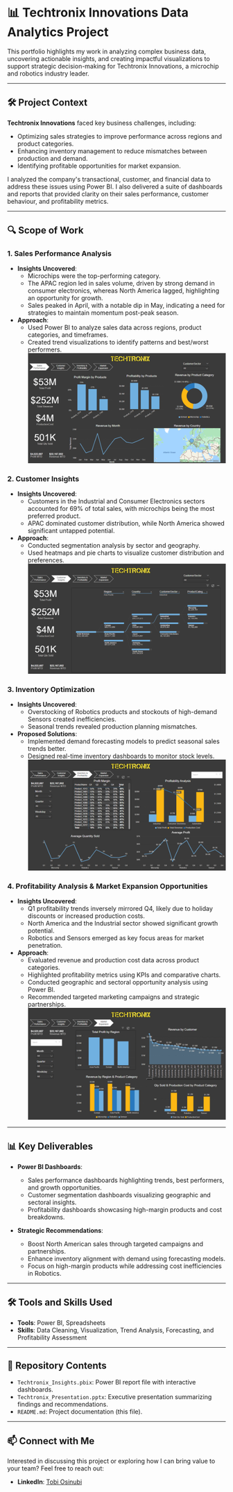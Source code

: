 # 📊 Techtronix Innovations Data Analytics Project  

This portfolio highlights my work in analyzing complex business data, uncovering actionable insights, and creating impactful visualizations to support strategic decision-making for Techtronix Innovations, a microchip and robotics industry leader.  

---

## 🛠️ Project Context  

**Techtronix Innovations** faced key business challenges, including:  
- Optimizing sales strategies to improve performance across regions and product categories.  
- Enhancing inventory management to reduce mismatches between production and demand.  
- Identifying profitable opportunities for market expansion.  

I analyzed the company's transactional, customer, and financial data to address these issues using Power BI. I also delivered a suite of dashboards and reports that provided clarity on their sales performance, customer behaviour, and profitability metrics.  

---

## 🔍 Scope of Work  

### **1. Sales Performance Analysis**  
- **Insights Uncovered**:  
  - Microchips were the top-performing category.  
  - The APAC region led in sales volume, driven by strong demand in consumer electronics, whereas North America lagged, highlighting an opportunity for growth.  
  - Sales peaked in April, with a notable dip in May, indicating a need for strategies to maintain momentum post-peak season.  
- **Approach**:  
  - Used Power BI to analyze sales data across regions, product categories, and timeframes.  
  - Created trend visualizations to identify patterns and best/worst performers.
![Sales Performance Dashboard](https://github.com/itsShinobi/Techtronix-Innovations/blob/main/Screenshot%202025-01-05%20063704.png)  


### **2. Customer Insights**  
- **Insights Uncovered**:  
  - Customers in the Industrial and Consumer Electronics sectors accounted for 69% of total sales, with microchips being the most preferred product.  
  - APAC dominated customer distribution, while North America showed significant untapped potential.  
- **Approach**:  
  - Conducted segmentation analysis by sector and geography.  
  - Used heatmaps and pie charts to visualize customer distribution and preferences.  
![Customer Segmentation Dashboard](https://github.com/itsShinobi/Techtronix-Innovations/blob/main/Screenshot%202025-01-05%20063854.png)

### **3. Inventory Optimization**  
- **Insights Uncovered**:  
  - Overstocking of Robotics products and stockouts of high-demand Sensors created inefficiencies.  
  - Seasonal trends revealed production planning mismatches.  
- **Proposed Solutions**:  
  - Implemented demand forecasting models to predict seasonal sales trends better.  
  - Designed real-time inventory dashboards to monitor stock levels.  
![Inventory Management Dashboard](https://github.com/itsShinobi/Techtronix-Innovations/blob/main/Screenshot%202025-01-05%20063931.png)

### **4. Profitability Analysis & Market Expansion Opportunities**  
- **Insights Uncovered**:  
  - Q1 profitability trends inversely mirrored Q4, likely due to holiday discounts or increased production costs.
  - North America and the Industrial sector showed significant growth potential.  
  - Robotics and Sensors emerged as key focus areas for market penetration.  
- **Approach**:  
  - Evaluated revenue and production cost data across product categories.  
  - Highlighted profitability metrics using KPIs and comparative charts.
  - Conducted geographic and sectoral opportunity analysis using Power BI.  
  - Recommended targeted marketing campaigns and strategic partnerships.   
![Profitability Metrics Dashboard](https://github.com/itsShinobi/Techtronix-Innovations/blob/main/Screenshot%202025-01-05%20064001.png) 


---

## 📊 Key Deliverables  

- **Power BI Dashboards**:  
  - Sales performance dashboards highlighting trends, best performers, and growth opportunities.  
  - Customer segmentation dashboards visualizing geographic and sectoral insights.  
  - Profitability dashboards showcasing high-margin products and cost breakdowns.  

- **Strategic Recommendations**:  
  - Boost North American sales through targeted campaigns and partnerships.  
  - Enhance inventory alignment with demand using forecasting models.  
  - Focus on high-margin products while addressing cost inefficiencies in Robotics.  

---

## 🛠️ Tools and Skills Used  
- **Tools**: Power BI, Spreadsheets  
- **Skills**: Data Cleaning, Visualization, Trend Analysis, Forecasting, and Profitability Assessment  

---

## 📂 Repository Contents  
- `Techtronix_Insights.pbix`: Power BI report file with interactive dashboards.  
- `Techtronix_Presentation.pptx`: Executive presentation summarizing findings and recommendations.  
- `README.md`: Project documentation (this file).  

---

## 📫 Connect with Me  
Interested in discussing this project or exploring how I can bring value to your team? Feel free to reach out:  
- **LinkedIn**: [Tobi Osinubi](https://www.linkedin.com/in/tobiosinubi/)  
